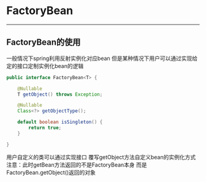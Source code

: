 # FactoryBean
---
## FactoryBean的使用
一般情况下spring利用反射实例化对应bean 但是某种情况下用户可以通过实现给定的接口定制实例化bean的逻辑

```java
public interface FactoryBean<T> {

	@Nullable
	T getObject() throws Exception;

	@Nullable
	Class<?> getObjectType();

	default boolean isSingleton() {
		return true;
	}

}
```
用户自定义的类可以通过实现接口 覆写getObject方法自定义bean的实例化方式 注意：此时getBean方法返回的不是FactoryBean本身 而是FactoryBean.getObject()返回的对象




